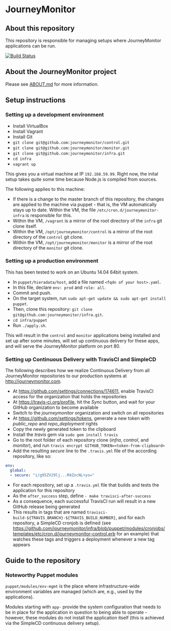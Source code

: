 # JourneyMonitor

## About this repository

This repository is responsible for managing setups where JourneyMonitor applications can be run.

[![Build Status](https://travis-ci.org/journeymonitor/infra.png?branch=master)](https://travis-ci.org/journeymonitor/infra)


## About the JourneyMonitor project

Please see [ABOUT.md](ABOUT.md) for more information.


## Setup instructions

### Setting up a development environment

- Install VirtualBox
- Install Vagrant
- Install Git
- `git clone git@github.com:journeymonitor/control.git`
- `git clone git@github.com:journeymonitor/monitor.git`
- `git clone git@github.com:journeymonitor/infra.git`
- `cd infra`
- `vagrant up`

This gives you a virtual machine at IP `192.168.59.99`. Right now, the inital setup takes
quite some time because Node.js is compiled from sources.

The following applies to this machine:

- If there is a change to the master branch of this repository, the changes are applied
  to the machine via puppet - that is, the VM automatically stays up to date. Within the
  VM, the file `/etc/cron.d/journeymonitor-infra` is responsible for this.
- Within the VM, `/vagrant` is a mirror of the root directory of the `infra` git clone itself.
- Within the VM, `/opt/journeymonitor/control` is a mirror of the root directory of the `control` git clone.
- Within the VM, `/opt/journeymonitor/monitor` is a mirror of the root directory of the `monitor` git clone.


### Setting up a production environment

This has been tested to work on an Ubuntu 14.04 64bit system.

- In `puppet/hieradata/host`, add a file named `<fqdn of your host>.yaml`.
- In this file, declare `env: prod` and `role: all`.
- Commit and push.
- On the target system, run `sudo apt-get update && sudo apt-get install puppet`.
- Then, clone this repository: `git clone git@github.com:journeymonitor/infra.git`.
- `cd infra/puppet`
- Run `./apply.sh`.

This will result in the `control` and `monitor` applications being installed and set up after some minutes, will set up
continuous delivery for these apps, and will serve the JourneyMonitor platform on port 80.


### Setting up Continuous Delivery with TravisCI and SimpleCD

The following describes how we realize Continuous Delivery from all JourneyMonitor repositories to our production
systems at http://journeymonitor.com.

- At https://github.com/settings/connections/174611, enable TravisCI access for the organization that holds the
  repositories
- At https://travis-ci.org/profile, hit the *Sync* button, and wait for your GitHub organization to become available
- Switch to the *journeymonitor* organization and switch on all repositories
- At https://github.com/settings/tokens, generate a new token with *public_repo* and *repo_deployment* rights
- Copy the newly generated token to the clipboard
- Install the *travis* gem via `sudo gem install travis`
- Go to the root folder of each repository clone (*infra*, *control*, and *monitor*), and run
  `travis encrypt GITHUB_TOKEN=<token-from-clipboard>`
- Add the resulting *secure* line to the `.travis.yml` file of the according repository, like so:

```yaml
env:
  global:
  - secure: "i/g95ZV29lj...M4ZocNL+yo="
```

- For each repository, set up a `.travis.yml` file that builds and tests the application for this repository
- As the `after_success` step, define `- make travisci-after-success`
- As a consequence, each successful TravisCI run will result in a new GitHub release being generated
- This results in tags that are named `travisci-build-${TRAVIS_BRANCH}-${TRAVIS_BUILD_NUMBER}`, and for each
  repository, a SimpleCD cronjob is defined (see
  https://github.com/journeymonitor/infra/blob/puppet/modules/cronjobs/templates/etc/cron.d/journeymonitor-control.erb
  for an example) that watches these tags and triggers a deployment whenever a new tag appears


## Guide to the repository

### Noteworthy Puppet modules

`puppet/modules/env-mgmt` is the place where infrastructure-wide environment variables are managed (which are, e.g., used by the applications).

Modules starting with `app-` provide the system configuration that needs to be in place for the application in question to being able to operate - however, these modules do not install the application itself (this is achieved via the SimpleCD continuous delivery setup).
